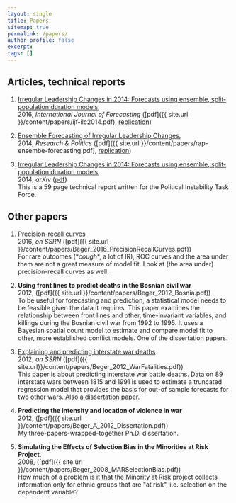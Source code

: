 ```yaml
---
layout: single
title: Papers
sitemap: true
permalink: /papers/
author_profile: false
excerpt:
tags: []
---
```


## Articles, technical reports

1. [Irregular Leadership Changes in 2014: Forecasts using ensemble, split-population duration models](http://www.sciencedirect.com/science/article/pii/S0169207015000485), 
<br> 2016, *International Journal of Forecasting* 
([pdf]({{ site.url }}/content/papers/ijf-ilc2014.pdf), [replication](https://github.com/andybega/ijf-ilc2014))

2. [Ensemble Forecasting of Irregular Leadership Changes](http://rap.sagepub.com/content/1/3/2053168014557511),
<br> 2014, *Research &amp; Politics* ([pdf]({{ site.url }}/content/papers/rap-ensembe-forecasting.pdf), [replication](https://github.com/andybega/rap-ensemble-forecasting))

3. [Irregular Leadership Changes in 2014: Forecasts using ensemble, split-population duration models](http://arxiv.org/abs/1409.7105),
<br> 2014, *arXiv* ([pdf](http://arxiv.org/pdf/1409.7105v1.pdf))
<br> This is a 59 page technical report written for the Political Instability Task Force.



## Other papers

1. [Precision-recall curves](http://ssrn.com/abstract=2765419)
<br> 2016, *on SSRN* ([pdf]({{ site.url }}/content/papers/Beger_2016_PrecisionRecallCurves.pdf))
<br> For rare outcomes (\**cough*\*, a lot of IR), ROC curves and the area under them are not a great measure of model fit. Look at (the area under) precision-recall curves as well. 

1. **Using front lines to predict deaths in the Bosnian civil war**
<br> 2012, ([pdf]({{ site.url }}/content/papers/Beger_2012_Bosnia.pdf))
<br> To be useful for forecasting and prediction, a statistical model needs to be feasible given the data it requires. This paper examines the relationship between front lines and other, time-invariant variables, and killings during the Bosnian civil war from 1992 to 1995. It uses a Bayesian spatial count model to estimate and compare model fit to other, more established conflict models. One of the dissertation papers.

2. [Explaining and predicting interstate war deaths](http://ssrn.com/abstract=2765421)
<br> 2012, *on SSRN* ([pdf]({{ site.url}}/content/papers/Beger_2012_WarFatalities.pdf))
<br> This paper is about predicting interstate war battle deaths. Data on 89 interstate wars between 1815 and 1991 is used to estimate a truncated regression model that provides the basis for out-of sample forecasts for two other wars. Also a dissertation paper. 

3. **Predicting the intensity and location of violence in war**
<br> 2012, ([pdf]({{ site.url }}/content/papers/Beger_A_2012_Dissertation.pdf))
<br> My three-papers-wrapped-together Ph.D. dissertation. 

4. **Simulating the Effects of Selection Bias in the Minorities at Risk Project.**
<br> 2008, ([pdf]({{ site.url }}/content/papers/Beger_2008_MARSelectionBias.pdf))
<br> How much of a problem is it that the Minority at Risk project collects information only for ethnic groups that are "at risk", i.e. selection on the dependent variable?
